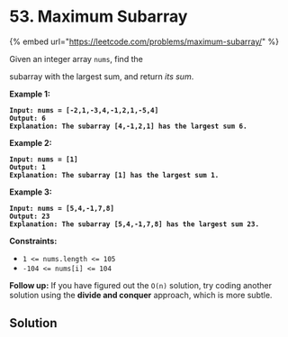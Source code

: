 # 53. Maximum Subarray

{% embed url="https://leetcode.com/problems/maximum-subarray/" %}

Given an integer array `nums`, find the&#x20;

subarray with the largest sum, and return _its sum_.

&#x20;

**Example 1:**

<pre><code><strong>Input: nums = [-2,1,-3,4,-1,2,1,-5,4]
</strong><strong>Output: 6
</strong><strong>Explanation: The subarray [4,-1,2,1] has the largest sum 6.
</strong></code></pre>

**Example 2:**

<pre><code><strong>Input: nums = [1]
</strong><strong>Output: 1
</strong><strong>Explanation: The subarray [1] has the largest sum 1.
</strong></code></pre>

**Example 3:**

<pre><code><strong>Input: nums = [5,4,-1,7,8]
</strong><strong>Output: 23
</strong><strong>Explanation: The subarray [5,4,-1,7,8] has the largest sum 23.
</strong></code></pre>

&#x20;

**Constraints:**

* `1 <= nums.length <= 105`
* `-104 <= nums[i] <= 104`

&#x20;

**Follow up:** If you have figured out the `O(n)` solution, try coding another solution using the **divide and conquer** approach, which is more subtle.

## Solution

